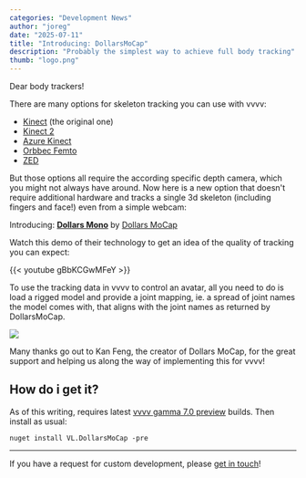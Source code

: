 ```yaml
---
categories: "Development News"
author: "joreg"
date: "2025-07-11"
title: "Introducing: DollarsMoCap"
description: "Probably the simplest way to achieve full body tracking"
thumb: "logo.png"
---
```


Dear body trackers!

There are many options for skeleton tracking you can use with vvvv:
- [Kinect](https://www.nuget.org/packages/VL.Devices.Kinect) (the original one)
- [Kinect 2](https://www.nuget.org/packages/VL.Devices.Kinect2)
- [Azure Kinect](https://www.nuget.org/packages/VL.Devices.AzureKinect)
- [Orbbec Femto](https://www.nuget.org/packages/VL.Devices.AzureKinect.Femto)
- [ZED](https://www.nuget.org/packages/VL.Devices.ZED)

But those options all require the according specific depth camera, which you might not always have around. Now here is a new option that doesn't require additional hardware and tracks a single 3d skeleton (including fingers and face!) even from a simple webcam: 

Introducing: **[Dollars Mono](https://www.dollarsmocap.com/mono)** by [Dollars MoCap](https://www.dollarsmocap.com/)

Watch this demo of their technology to get an idea of the quality of tracking you can expect:

{{< youtube gBbKCGwMFeY >}}

To use the tracking data in vvvv to control an avatar, all you need to do is load a rigged model and provide a joint mapping, ie. a spread of joint names the model comes with, that aligns with the joint names as returned by DollarsMoCap.

![](applyskeleton.png)

Many thanks go out to Kan Feng, the creator of Dollars MoCap, for the great support and helping us along the way of implementing this for vvvv!

## How do i get it?

As of this writing, requires latest [vvvv gamma 7.0 preview](https://vvvv.org/download/) builds. Then install as usual:

    nuget install VL.DollarsMoCap -pre

---
If you have a request for custom development, please [get in touch](mailto:devvvvs@vvvv.org)!
